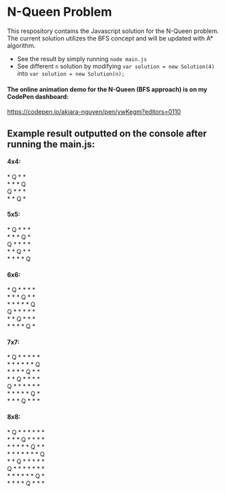 # N-Queen Problem

This respository contains the Javascript solution for the N-Queen problem. The current solution utilizes the BFS concept and will
be updated with A* algorithm. 

 
* See the result by simply running `node main.js`
* See different `n` solution by modifying `var solution = new Solution(4)` into `var solution = new Solution(n);` 


#### The online animation demo for the N-Queen (BFS approach) is on my CodePen dashboard:
https://codepen.io/akiara-nguyen/pen/ywKegm?editors=0110


<h2>Example result outputted on the console after running the main.js:</h2> 
<h4>4x4:</h4>     
<div>
 *  Q  *  *
 <br>
 *  *  *  Q
 <br>
 Q  *  *  *
 <br>
 *  *  Q  *
 </div>
 
 
<h4>5x5:</h4>
 <div>
 *  Q  *  *  *
 <br>
 *  *  *  Q  *
 <br>
 Q  *  *  *  *
 <br>
 *  *  Q  *  *
 <br>
 *  *  *  *  Q
 </div>
 
 
<h4>6x6:</h4>
 <div>
 *  Q  *  *  *  *
 <br>
 *  *  *  Q  *  *
 <br>
 *  *  *  *  *  Q
 <br>
 Q  *  *  *  *  *
 <br>
 *  *  Q  *  *  *
 <br>
 *  *  *  *  Q  *
 </div>
 
 
 <h4>7x7:</h4>
 <div>
 *  Q  *  *  *  *  *
 <br>
 *  *  *  *  *  *  Q
 <br>
 *  *  *  *  Q  *  *
 <br>
 *  *  Q  *  *  *  *
 <br>
 Q  *  *  *  *  *  *
 <br>
 *  *  *  *  *  Q  *
 <br>
 *  *  *  Q  *  *  *
 </div>
 
 
 <h4>8x8:</h4>
 <div>
 *  Q  *  *  *  *  *  *
 <br>
 *  *  *  Q  *  *  *  *
 <br>
 *  *  *  *  *  Q  *  *
 <br>
 *  *  *  *  *  *  *  Q
 <br>
 *  *  Q  *  *  *  *  *
 <br>
 Q  *  *  *  *  *  *  *
 <br>
 *  *  *  *  *  *  Q  *
 <br>
 *  *  *  *  Q  *  *  *
 </div>

